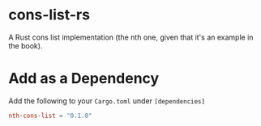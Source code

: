# cons-list-rs
A Rust cons list implementation (the nth one, given that it's an example in the book).

# Add as a Dependency

Add the following to your `Cargo.toml` under `[dependencies]`

```toml
nth-cons-list = "0.1.0"
```
